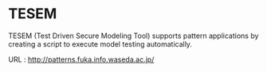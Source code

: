 # TESEM

TESEM (Test Driven Secure Modeling Tool) supports pattern applications by creating a script to execute model testing automatically.

URL : http://patterns.fuka.info.waseda.ac.jp/
